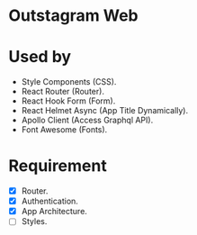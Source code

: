 # Outstagram Web

# Used by

- Style Components (CSS).
- React Router (Router).
- React Hook Form (Form).
- React Helmet Async (App Title Dynamically).
- Apollo Client (Access Graphql API).
- Font Awesome (Fonts).

# Requirement

- [x] Router.
- [x] Authentication.
- [x] App Architecture.
- [ ] Styles.
